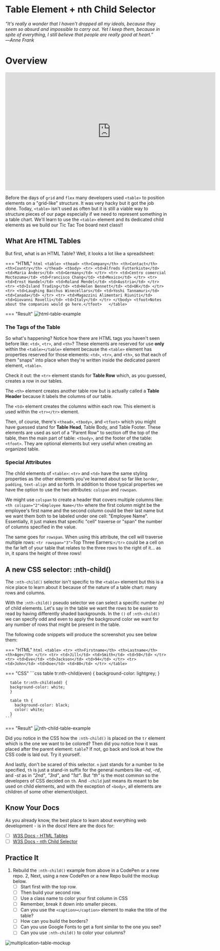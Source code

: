 # Table Element + nth Child Selector

*“It's really a wonder that I haven't dropped all my ideals, because they seem so absurd and impossible to carry out. Yet I keep them, because in spite of everything, I still believe that people are really good at heart.” ―Anne Frank*

# Overview

<iframe src="https://player.vimeo.com/video/395031110" width="655" height="368" frameborder="0" allow="autoplay; fullscreen; picture-in-picture" allowfullscreen></iframe>

Before the days of `grid` and `flex` many developers used `<table>` to position elements on a "grid-like" structure. It was very hacky but it got the job done. Today, `<table>` isn't used as often but it is still a viable way to structure pieces of our page especially if we need to represent something in a table chart. We'll learn to use the `<table>` element and its dedicated child elements as we build our Tic Tac Toe board next class!!

## What Are HTML Tables

But first, what is an HTML Table? Well, it looks a lot like a spreadsheet:

=== "HTML"
    ```html
      <table>
        <thead>
          <th>Company</th>
          <th>Contact</th>
          <th>Country</th>
        </thead>
        <tbody>
          <tr>
            <td>Alfreds Futterkiste</td>
            <td>Maria Anders</td>
            <td>Germany</td>
          </tr>
          <tr>
            <td>Centro comercial Moctezuma</td>
            <td>Francisco Chang</td>
            <td>Mexico</td>
          </tr>
          <tr>
            <td>Ernst Handel</td>
            <td>Roland Mendel</td>
            <td>Austria</td>
          </tr>
          <tr>
            <td>Island Trading</td>
            <td>Helen Bennett</td>
            <td>UK</td>
          </tr>
          <tr>
            <td>Laughing Bacchus Winecellars</td>
            <td>Yoshi Tannamuri</td>
            <td>Canada</td>
          </tr>
          <tr>
            <td>Magazzini Alimentari Riuniti</td>
            <td>Giovanni Rovelli</td>
            <td>Italy</td>
          </tr>
        </tbody>
        <tfoot>Notes about the companies would go here.</tfoot>  
      </table>
    ```

=== "Result"
    ![html-table-example](./../images/html-table-example.png)

### The Tags of the Table

So what's happening? Notice how there are HTML tags you haven't seen before like: `<td>`, `<tr>`, and `<th>`? These elements are reserved for use **only** within the `<table></table>` element because the `<table>` element has properties reserved for those elements: `<td>`, `<tr>`, and `<th>`, so that each of them "snaps" into place when they're written inside the dedicated parent element, `<table>`.

Check it out: the `<tr>` element stands for **Table Row** which, as you guessed, creates a row in our tables.

The `<th>` element creates another table row but is actually called a **Table Header** because it labels the columns of our table.

The `<td>` element creates the columns within each row. This element is used within the `<tr></tr>` element.

Then, of course, there's `<thead>`, `<tbody>`, and `<tfoot>` which you might have guessed stand for **Table Head**, Table Body, and Table Footer. These elements are used as sort of a "Parent Row" to section off the top of the table, then the main part of table: `<tbody>`, and the footer of the table: `<tfoot>`. They are optional elements but very useful when creating an organized table.

### Special Attributes

The child elements of `<table>`: `<tr>` and `<td>` have the same styling properties as the other elements you've learned about so far like `border`, `padding`, `text-align` and so forth. In addition to those typical properties we have the option to use the two attributes: `colspan` and `rowspan`.

We might use `colspan` to create a header that covers multiple columns like: `<th colspan="2">Employee Name</th>` where the first column might be the employee's first name and the second column could be their last name but we want them both to be labeled under one cell: "Employee Name". Essentially, it just makes that specific "cell" traverse or "span" the number of columns specified in the value.

The same goes for `rowspan`. When using this attribute, the cell will traverse multiple rows: `<tr rowspan="3">`Top Three Earners:`</tr>` could be a cell on the far left of your table that relates to the three rows to the right of it... as in, it spans the height of three rows!

## A new CSS selector: :nth-child()

The `:nth-child()` selector isn't specific to the `<table>` element but this is a nice place to learn about it because of the nature of a table chart: many rows and columns.

With the `:nth-child()` pseudo selector we can select a specific number *(n)* of child elements. Let's say in the table we want the rows to be easier to read by having differently shaded backgrounds. In the `()` of `:nth-child()` we can specify odd and even to apply the background color we want for any number of rows that might be present in the table.

The following code snippets will produce the screenshot you see below them:

=== "HTML"
    ```html
      <table>
        <tr>
          <th>Firstname</th>
          <th>Lastname</th>
          <th>Age</th>
        </tr>
        <tr>
          <td>Jill</td>
          <td>Smith</td>
          <td>50</td>
        </tr>
        <tr>
          <td>Eve</td>
          <td>Jackson</td>
          <td>94</td>
        </tr>
        <tr>
          <td>John</td>
          <td>Doe</td>
          <td>80</td>
        </tr>
      </table>
    ```

=== "CSS"
    ```css
      table tr:nth-child(even) {
        background-color: lightgrey;
      }
      
      table tr:nth-child(odd) {
      background-color: white;
      }
      
      table th {
        background-color: black;
        color: white;
      }
    ```

=== "Result"
    ![nth-child-table-example](./../images/nth-child-table-example.png)

Did you notice in the CSS how the `:nth-child()` is placed on the `tr` element which is the one we want to be colored? Then did you notice how it was placed after the parent element: `table`? If not, go back and look at how the CSS code is laid out. Try it yourself.

And lastly, don't be scared of this selector. `n` just stands for a number to be specified, `th` is just a stand-in suffix for the general numbers like *-nd*, *-rd*, and *-st* as in *"2nd"*, *"3rd"*, and *"1st"*. But *"th"* is the most common so the developers of CSS decided on `th`. And `-child` just means its meant to be used on child elements, and with the exception of `<body>`, all elements are children of some other element/object.

## Know Your Docs

As you already know, the best place to learn about everything web development - is in the docs! Here are the docs for:

- [ ] [W3S Docs - HTML Tables](https://www.w3schools.com/html/html_tables.asp)
- [ ] [W3S Docs - nth Child Selector](https://www.w3schools.com/cssref/sel_nth-child.asp)

## Practice It

1. Rebuild the `:nth-child()` example from above in a CodePen or a new repo.
2, Next, using a new CodePen or a new Repo build the mockup below.
    * [ ] Start first with the top row.
    * [ ] Then build your second row.
    * [ ] Use a class name to color your first column in CSS
    * [ ] Remember, break it down into smaller pieces.
    * [ ] Can you use the `<caption></caption>` element to make the title of the table?
    * [ ] How can you build the borders?
    * [ ] Can you use Google Fonts to get a font similar to the one you see?
    * [ ] Can you use `:nth-child()` to color your columns?

![multiplication-table-mockup](./../images/multiplication-table-mockup.png)